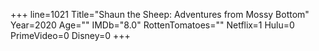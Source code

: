 +++
line=1021
Title="Shaun the Sheep: Adventures from Mossy Bottom"
Year=2020
Age=""
IMDb="8.0"
RottenTomatoes=""
Netflix=1
Hulu=0
PrimeVideo=0
Disney=0
+++

